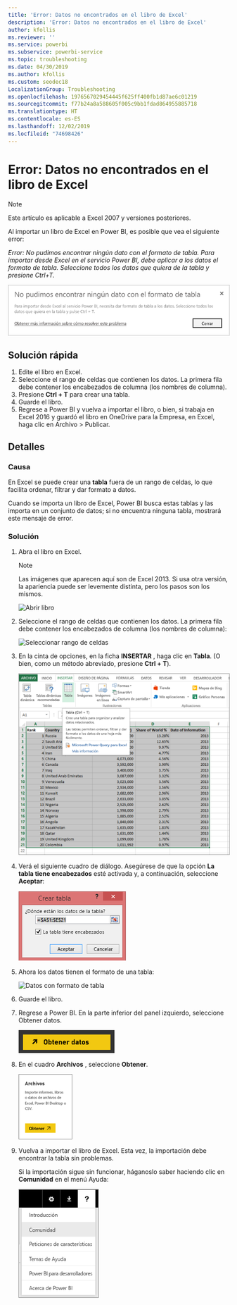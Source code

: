 ```yaml
---
title: 'Error: Datos no encontrados en el libro de Excel'
description: 'Error: Datos no encontrados en el libro de Excel'
author: kfollis
ms.reviewer: ''
ms.service: powerbi
ms.subservice: powerbi-service
ms.topic: troubleshooting
ms.date: 04/30/2019
ms.author: kfollis
ms.custom: seodec18
LocalizationGroup: Troubleshooting
ms.openlocfilehash: 1976567029454445f625ff400fb1d87ae6c01219
ms.sourcegitcommit: f77b24a8a588605f005c9bb1fdad864955885718
ms.translationtype: HT
ms.contentlocale: es-ES
ms.lasthandoff: 12/02/2019
ms.locfileid: "74698426"
---
```

# <a name="error-we-couldnt-find-any-data-in-your-excel-workbook"></a>Error: Datos no encontrados en el libro de Excel

>[!NOTE]  
>Este artículo es aplicable a Excel 2007 y versiones posteriores.

Al importar un libro de Excel en Power BI, es posible que vea el siguiente error:

*Error: No pudimos encontrar ningún dato con el formato de tabla. Para importar desde Excel en el servicio Power BI, debe aplicar a los datos el formato de tabla. Seleccione todos los datos que quiera de la tabla y presione Ctrl+T.*

![No se pudieron encontrar datos del libro](media/service-admin-troubleshoot-excel-workbook-data/power-bi-we-couldnt-find-any-data.png)

## <a name="quick-solution"></a>Solución rápida
1. Edite el libro en Excel.
2. Seleccione el rango de celdas que contienen los datos. La primera fila debe contener los encabezados de columna (los nombres de columna).
3. Presione **Ctrl + T** para crear una tabla.
4. Guarde el libro.
5. Regrese a Power BI y vuelva a importar el libro, o bien, si trabaja en Excel 2016 y guardó el libro en OneDrive para la Empresa, en Excel, haga clic en Archivo > Publicar.

## <a name="details"></a>Detalles
### <a name="cause"></a>Causa
En Excel se puede crear una **tabla** fuera de un rango de celdas, lo que facilita ordenar, filtrar y dar formato a datos.

Cuando se importa un libro de Excel, Power BI busca estas tablas y las importa en un conjunto de datos; si no encuentra ninguna tabla, mostrará este mensaje de error.

### <a name="solution"></a>Solución
1. Abra el libro en Excel. 
    >[!NOTE]
    >Las imágenes que aparecen aquí son de Excel 2013. Si usa otra versión, la apariencia puede ser levemente distinta, pero los pasos son los mismos.
    
    ![Abrir libro](media/service-admin-troubleshoot-excel-workbook-data/power-bi-troubleshoot-excel-worksheet-1.png)
2. Seleccione el rango de celdas que contienen los datos. La primera fila debe contener los encabezados de columna (los nombres de columna):
   
    ![Seleccionar rango de celdas](media/service-admin-troubleshoot-excel-workbook-data/power-bi-troubleshoot-excel-worksheet-2.png)
3. En la cinta de opciones, en la ficha **INSERTAR** , haga clic en **Tabla**. (O bien, como un método abreviado, presione **Ctrl + T**).
   
    ![Insertar tabla](media/service-admin-troubleshoot-excel-workbook-data/power-bi-troubleshoot-excel-worksheet-3.png)
4. Verá el siguiente cuadro de diálogo. Asegúrese de que la opción **La tabla tiene encabezados** esté activada y, a continuación, seleccione **Aceptar**:
   
    ![Crear tabla](media/service-admin-troubleshoot-excel-workbook-data/power-bi-troubleshoot-excel-create-table.png)
5. Ahora los datos tienen el formato de una tabla:
   
    ![Datos con formato de tabla](media/service-admin-troubleshoot-excel-workbook-data/power-bi-troubleshoot-excel-table.png)
6. Guarde el libro.
7. Regrese a Power BI. En la parte inferior del panel izquierdo, seleccione Obtener datos.
   
    ![Obtener datos](media/service-admin-troubleshoot-excel-workbook-data/power-bi-get-data.png)
8. En el cuadro **Archivos** , seleccione **Obtener**.
   
    ![Obtención de archivos](media/service-admin-troubleshoot-excel-workbook-data/power-bi-get-files.png)
9. Vuelva a importar el libro de Excel. Esta vez, la importación debe encontrar la tabla sin problemas.
   
    Si la importación sigue sin funcionar, háganoslo saber haciendo clic en **Comunidad** en el menú Ayuda:
   
    ![Vínculo de la comunidad](media/service-admin-troubleshoot-excel-workbook-data/power-bi-question-menu-community.png)
